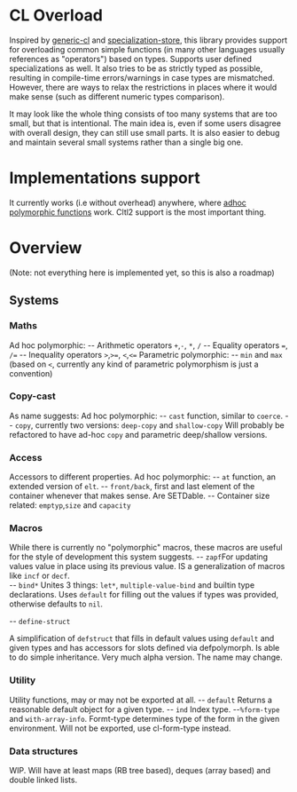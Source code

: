# CL Overload

Inspired by [generic-cl](https://github.com/alex-gutev/generic-cl) and  [specialization-store](https://github.com/markcox80/specialization-store), this library provides support for overloading common simple functions (in many other languages usually references as "operators") based on types. Supports user defined specializations as well. It also tries to be as strictly typed as possible, resulting in compile-time errors/warnings in case types are mismatched. However, there are ways to relax the restrictions in places where it would make sense (such as different numeric types comparison).

It may look like the whole thing consists of too many systems that are too small, but that is intentional. The main idea is, even if some users disagree with overall design, they can still use small parts. It is also easier to debug and maintain several small systems rather than a single big one.


# Implementations support
It currently works (i.e without overhead) anywhere, where [adhoc polymorphic functions](https://github.com/digikar99/adhoc-polymorphic-functions) work. Cltl2 support is the most important thing.


# Overview

(Note: not everything here is implemented yet, so this is also a roadmap)

## Systems
### Maths
Ad hoc polymorphic: 
-- Arithmetic operators `+`,`-`, `*`, `/`
-- Equality operators `=`, `/=`
-- Inequality operators `>`,`>=`, `<`,`<=`
Parametric polymorphic:
-- `min` and `max` (based on `<`, currently any kind of parametric polymorphism is just a convention)


### Copy-cast
As name suggests:
Ad hoc polymorphic:
-- `cast` function, similar to `coerce`.
-- `copy`, currently two versions: `deep-copy` and `shallow-copy`
Will probably be refactored to have ad-hoc `copy` and parametric deep/shallow versions.

### Access
Accessors to different properties.
Ad hoc polymorphic:
-- `at` function, an extended version of `elt`.
-- `front/back`, first and last element of the container whenever that makes sense. Are SETDable.
-- Container size related: `emptyp`,`size` and `capacity`

### Macros
While there is currently no "polymorphic" macros, these macros are useful for the style of development this system suggests.
-- `zapf`For updating values value in place using its previous value. IS a generalization of macros like `incf` or `decf`.   
-- `bind*` Unites 3 things: `let*`, `multiple-value-bind` and builtin type declarations. Uses `default` for filling out the values if types was provided, otherwise defaults to `nil`.

-- `define-struct`

A simplification of `defstruct` that fills in default values using `default` and given types and has accessors for slots defined via defpolymorph. Is able to do simple inheritance. Very much alpha version. The name may change.

### Utility
Utility functions, may or may not be exported at all.
-- `default` Returns a reasonable default object for a given type.
-- `ind` Index type. 
--`%form-type` and `with-array-info`. Formt-type determines type of the form in the given environment. Will not be exported, use cl-form-type instead.

### Data structures
WIP. Will have at least maps (RB tree based), deques (array based) and double linked lists.
